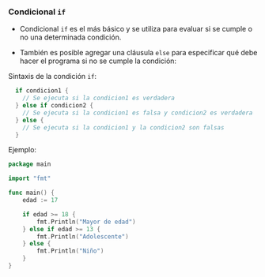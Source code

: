 ### Condicional `if`

+ Condicional `if` es el más básico y se utiliza para evaluar si se cumple o no una determinada condición.

+ También es posible agregar una cláusula `else` para especificar qué debe hacer el programa si no se cumple la condición:

Sintaxis de la condición `if`:

```go
  if condicion1 {
    // Se ejecuta si la condicion1 es verdadera
  } else if condicion2 {
    // Se ejecuta si la condicion1 es falsa y condicion2 es verdadera
  } else {
    // Se ejecuta si la condicion1 y la condicion2 son falsas
  }
```

Ejemplo:

```go
package main

import "fmt"

func main() {
    edad := 17

    if edad >= 18 {
        fmt.Println("Mayor de edad")
    } else if edad >= 13 {
        fmt.Println("Adolescente")
    } else {
        fmt.Println("Niño")
    }
}
```